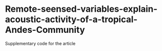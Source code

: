 # Remote-seensed-variables-explain-acoustic-activity-of-a-tropical-Andes-Community
Supplementary code for the article
